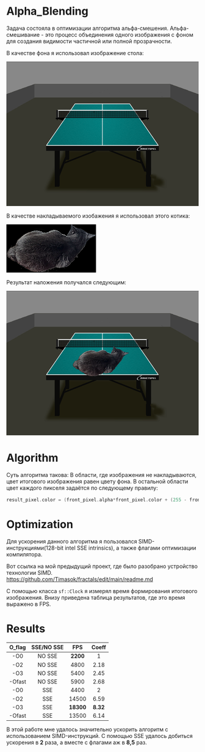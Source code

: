 # Alpha_Blending

Задача состояла в оптимизации алгоритма альфа-смешения. Альфа-смешивание - это процесс объединения одного изображения с фоном для создания видимости частичной или полной прозрачности.

В качестве фона я использовал изображение стола:

![Table](img/Table.bmp)

В качестве накладываемого изобажения я использовал этого котика:

![Cat](img/AskhatCat.bmp)

Результат наложения получался следующим:

![result](img/result_example.bmp)

# Algorithm

Суть алгоритма такова: В области, где изображения не накладываются, цвет итогового изображения равен цвету фона. В остальной области цвет каждого пикселя задаётся по следующему правилу:

~~~C++
result_pixel.color = (front_pixel.alpha*front_pixel.color + (255 - front_pixel.alpha)*back_pixel.color)/255
~~~

# Optimization 

Для ускорения данного алгоритма я пользовался SIMD-инструкциями(128-bit intel SSE intrinsics), а также флагами оптимизации компилятора.

Вот ссылка на мой предыдущий проект, где было разобрано устройство технологии SIMD.
<https://github.com/Timasok/fractals/edit/main/readme.md>

С помощью класса ``sf::Clock`` я измерял время формирования итогового изображения. Внизу приведена таблица результатов, где это время выражено в FPS.

# Results

| O_flag | SSE/NO SSE  |  FPS   |  Coeff |
| :----: |  :--------: | :----: | :----: |
|  -O0   |    NO SSE   | **2200** |  1     |
|  -O2   |    NO SSE   | 4800  |  2.18  |
|  -O3   |    NO SSE   | 5400  |  2.45  |
| -Ofast |    NO SSE   | 5900  |  2.68  |
|  -O0   |     SSE     | 4400  |  2  |
|  -O2   |     SSE     | 14500 |  6.59  |
|  -O3   |     SSE     | **18300**  |  **8.32**   |
| -Ofast |     SSE     | 13500 |  6.14  |

В этой работе мне удалось значительно ускорить алгоритм с использованием SIMD-инструкций. 
С помощью SSE удалось добиться ускорения в **2** раза, а вместе с флагами аж в **8,5** раз. 
